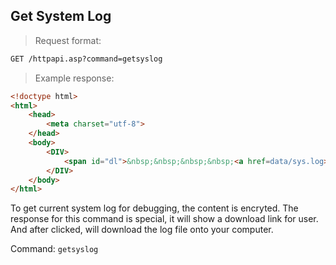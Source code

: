 ## Get System Log

> Request format:

```html
GET /httpapi.asp?command=getsyslog
```

> Example response:

```html
<!doctype html>
<html>
	<head>
		<meta charset="utf-8">
	</head>
	<body>
		<DIV>
			<span id="dl">&nbsp;&nbsp;&nbsp;&nbsp;<a href=data/sys.log>download</a><hr></span>
		</DIV>
	</body>
</html>
```

To get current system log for debugging, the content is encryted. The response for this command is special, it will show a download link for user. And after clicked, will download the log file onto your computer. 

Command: `getsyslog`

